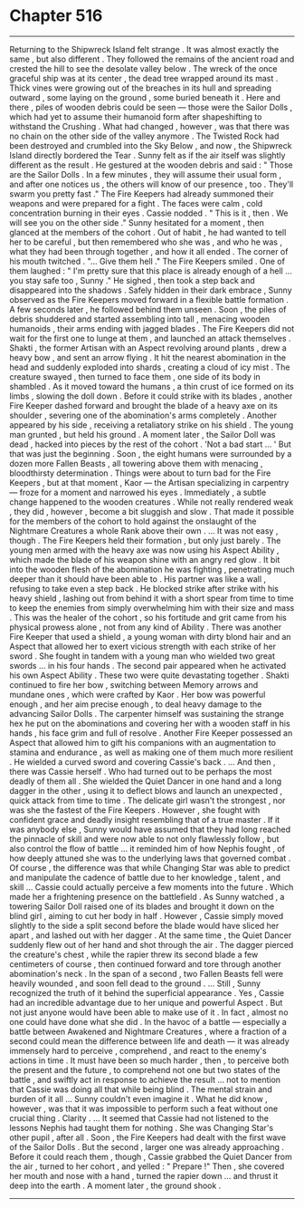 
# Chapter 516


---

Returning to the Shipwreck Island felt strange . It was almost exactly the same , but also different .
They followed the remains of the ancient road and crested the hill to see the desolate valley below . The wreck of the once graceful ship was at its center , the dead tree wrapped around its mast . Thick vines were growing out of the breaches in its hull and spreading outward , some laying on the ground , some buried beneath it .
Here and there , piles of wooden debris could be seen — those were the Sailor Dolls , which had yet to assume their humanoid form after shapeshifting to withstand the Crushing .
What had changed , however , was that there was no chain on the other side of the valley anymore . The Twisted Rock had been destroyed and crumbled into the Sky Below , and now , the Shipwreck Island directly bordered the Tear .
Sunny felt as if the air itself was slightly different as the result .
He gestured at the wooden debris and said :
" Those are the Sailor Dolls . In a few minutes , they will assume their usual form , and after one notices us , the others will know of our presence , too . They'll swarm you pretty fast ."
The Fire Keepers had already summoned their weapons and were prepared for a fight . The faces were calm , cold concentration burning in their eyes .
Cassie nodded .
" This is it , then . We will see you on the other side ."
Sunny hesitated for a moment , then glanced at the members of the cohort . Out of habit , he had wanted to tell her to be careful , but then remembered who she was , and who he was , what they had been through together , and how it all ended .
The corner of his mouth twitched .
"... Give them hell ."
The Fire Keepers smiled . One of them laughed :
" I'm pretty sure that this place is already enough of a hell … you stay safe too , Sunny ."
He sighed , then took a step back and disappeared into the shadows . Safely hidden in their dark embrace , Sunny observed as the Fire Keepers moved forward in a flexible battle formation . A few seconds later , he followed behind them unseen .
Soon , the piles of debris shuddered and started assembling into tall , menacing wooden humanoids , their arms ending with jagged blades .
The Fire Keepers did not wait for the first one to lunge at them , and launched an attack themselves .
Shakti , the former Artisan with an Aspect revolving around plants , drew a heavy bow , and sent an arrow flying . It hit the nearest abomination in the head and suddenly exploded into shards , creating a cloud of icy mist .
The creature swayed , then turned to face them , one side of its body in shambled . As it moved toward the humans , a thin crust of ice formed on its limbs , slowing the doll down .
Before it could strike with its blades , another Fire Keeper dashed forward and brought the blade of a heavy axe on its shoulder , severing one of the abomination's arms completely . Another appeared by his side , receiving a retaliatory strike on his shield . The young man grunted , but held his ground .
A moment later , the Sailor Doll was dead , hacked into pieces by the rest of the cohort .
'Not a bad start … '
But that was just the beginning .
Soon , the eight humans were surrounded by a dozen more Fallen Beasts , all towering above them with menacing , bloodthirsty determination . Things were about to turn bad for the Fire Keepers , but at that moment , Kaor — the Artisan specializing in carpentry — froze for a moment and narrowed his eyes . Immediately , a subtle change happened to the wooden creatures .
While not really rendered weak , they did , however , become a bit sluggish and slow . That made it possible for the members of the cohort to hold against the onslaught of the Nightmare Creatures a whole Rank above their own .
… It was not easy , though .
The Fire Keepers held their formation , but only just barely . The young men armed with the heavy axe was now using his Aspect Ability , which made the blade of his weapon shine with an angry red glow . It bit into the wooden flesh of the abomination he was fighting , penetrating much deeper than it should have been able to .
His partner was like a wall , refusing to take even a step back . He blocked strike after strike with his heavy shield , lashing out from behind it with a short spear from time to time to keep the enemies from simply overwhelming him with their size and mass . This was the healer of the cohort , so his fortitude and grit came from his physical prowess alone , not from any kind of Ability .
There was another Fire Keeper that used a shield , a young woman with dirty blond hair and an Aspect that allowed her to exert vicious strength with each strike of her sword . She fought in tandem with a young man who wielded two great swords … in his four hands . The second pair appeared when he activated his own Aspect Ability . These two were quite devastating together .
Shakti continued to fire her bow , switching between Memory arrows and mundane ones , which were crafted by Kaor . Her bow was powerful enough , and her aim precise enough , to deal heavy damage to the advancing Sailor Dolls . The carpenter himself was sustaining the strange hex he put on the abominations and covering her with a wooden staff in his hands , his face grim and full of resolve .
Another Fire Keeper possessed an Aspect that allowed him to gift his companions with an augmentation to stamina and endurance , as well as making one of them much more resilient . He wielded a curved sword and covering Cassie's back .
… And then , there was Cassie herself . Who had turned out to be perhaps the most deadly of them all .
She wielded the Quiet Dancer in one hand and a long dagger in the other , using it to deflect blows and launch an unexpected , quick attack from time to time . The delicate girl wasn't the strongest , nor was she the fastest of the Fire Keepers . However , she fought with confident grace and deadly insight resembling that of a true master .
If it was anybody else , Sunny would have assumed that they had long reached the pinnacle of skill and were now able to not only flawlessly follow , but also control the flow of battle … it reminded him of how Nephis fought , of how deeply attuned she was to the underlying laws that governed combat .
Of course , the difference was that while Changing Star was able to predict and manipulate the cadence of battle due to her knowledge , talent , and skill … Cassie could actually perceive a few moments into the future .
Which made her a frightening presence on the battlefield .
As Sunny watched , a towering Sailor Doll raised one of its blades and brought it down on the blind girl , aiming to cut her body in half . However , Cassie simply moved slightly to the side a split second before the blade would have sliced her apart , and lashed out with her dagger . At the same time , the Quiet Dancer suddenly flew out of her hand and shot through the air .
The dagger pierced the creature's chest , while the rapier threw its second blade a few centimeters of course , then continued forward and tore through another abomination's neck .
In the span of a second , two Fallen Beasts fell were heavily wounded , and soon fell dead to the ground .
… Still , Sunny recognized the truth of it behind the superficial appearance . Yes , Cassie had an incredible advantage due to her unique and powerful Aspect . But not just anyone would have been able to make use of it .
In fact , almost no one could have done what she did .
In the havoc of a battle — especially a battle between Awakened and Nightmare Creatures , where a fraction of a second could mean the difference between life and death — it was already immensely hard to perceive , comprehend , and react to the enemy's actions in time .
It must have been so much harder , then , to perceive both the present and the future , to comprehend not one but two states of the battle , and swiftly act in response to achieve the result … not to mention that Cassie was doing all that while being blind . The mental strain and burden of it all … Sunny couldn't even imagine it .
What he did know , however , was that it was impossible to perform such a feat without one crucial thing .
Clarity .
… It seemed that Cassie had not listened to the lessons Nephis had taught them for nothing . She was Changing Star's other pupil , after all .
Soon , the Fire Keepers had dealt with the first wave of the Sailor Dolls . But the second , larger one was already approaching .
Before it could reach them , though , Cassie grabbed the Quiet Dancer from the air , turned to her cohort , and yelled :
" Prepare !"
Then , she covered her mouth and nose with a hand , turned the rapier down … and thrust it deep into the earth .
A moment later , the ground shook .

---

